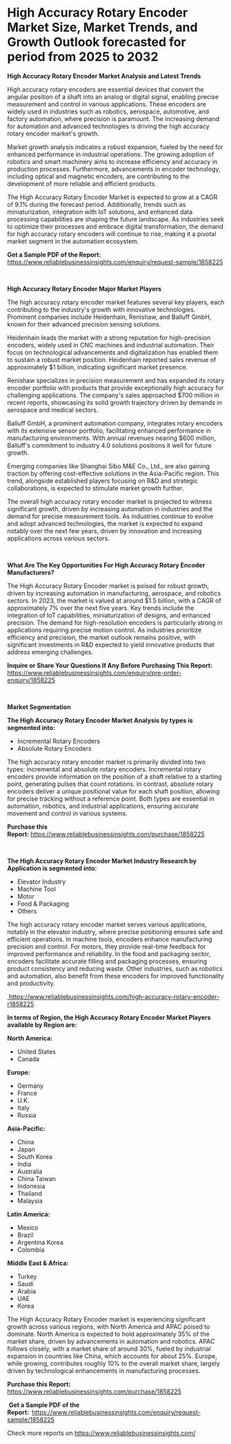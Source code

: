 <p><h1>High Accuracy Rotary Encoder Market Size, Market Trends, and Growth Outlook forecasted for period from 2025 to 2032</h1></p><p><strong>High Accuracy Rotary Encoder Market Analysis and Latest Trends</strong></p>
<p><p>High accuracy rotary encoders are essential devices that convert the angular position of a shaft into an analog or digital signal, enabling precise measurement and control in various applications. These encoders are widely used in industries such as robotics, aerospace, automotive, and factory automation, where precision is paramount. The increasing demand for automation and advanced technologies is driving the high accuracy rotary encoder market's growth.</p><p>Market growth analysis indicates a robust expansion, fueled by the need for enhanced performance in industrial operations. The growing adoption of robotics and smart machinery aims to increase efficiency and accuracy in production processes. Furthermore, advancements in encoder technology, including optical and magnetic encoders, are contributing to the development of more reliable and efficient products.</p><p>The High Accuracy Rotary Encoder Market is expected to grow at a CAGR of 9.1% during the forecast period. Additionally, trends such as miniaturization, integration with IoT solutions, and enhanced data processing capabilities are shaping the future landscape. As industries seek to optimize their processes and embrace digital transformation, the demand for high accuracy rotary encoders will continue to rise, making it a pivotal market segment in the automation ecosystem.</p></p>
<p><strong>Get a Sample PDF of the Report:&nbsp;</strong> <a href="https://www.reliablebusinessinsights.com/enquiry/request-sample/1858225?utm_campaign=3356&utm_medium=2&utm_source=Github&utm_content=ia&utm_term=11042025&utm_id=high-accuracy-rotary-encoder">https://www.reliablebusinessinsights.com/enquiry/request-sample/1858225</a></p>
<p>&nbsp;</p>
<p><strong>High Accuracy Rotary Encoder Major Market Players</strong></p>
<p><p>The high accuracy rotary encoder market features several key players, each contributing to the industry's growth with innovative technologies. Prominent companies include Heidenhain, Renishaw, and Balluff GmbH, known for their advanced precision sensing solutions.</p><p>Heidenhain leads the market with a strong reputation for high-precision encoders, widely used in CNC machines and industrial automation. Their focus on technological advancements and digitalization has enabled them to sustain a robust market position. Heidenhain reported sales revenue of approximately $1 billion, indicating significant market presence.</p><p>Renishaw specializes in precision measurement and has expanded its rotary encoder portfolio with products that provide exceptionally high accuracy for challenging applications. The company's sales approached $700 million in recent reports, showcasing its solid growth trajectory driven by demands in aerospace and medical sectors.</p><p>Balluff GmbH, a prominent automation company, integrates rotary encoders with its extensive sensor portfolio, facilitating enhanced performance in manufacturing environments. With annual revenues nearing $600 million, Balluff's commitment to industry 4.0 solutions positions it well for future growth.</p><p>Emerging companies like Shanghai Sibo M&E Co., Ltd., are also gaining traction by offering cost-effective solutions in the Asia-Pacific region. This trend, alongside established players focusing on R&D and strategic collaborations, is expected to stimulate market growth further.</p><p>The overall high accuracy rotary encoder market is projected to witness significant growth, driven by increasing automation in industries and the demand for precise measurement tools. As industries continue to evolve and adopt advanced technologies, the market is expected to expand notably over the next few years, driven by innovation and increasing applications across various sectors.</p></p>
<p>&nbsp;</p>
<p><strong>What Are The Key Opportunities For High Accuracy Rotary Encoder Manufacturers?</strong></p>
<p><p>The High Accuracy Rotary Encoder market is poised for robust growth, driven by increasing automation in manufacturing, aerospace, and robotics sectors. In 2023, the market is valued at around $1.5 billion, with a CAGR of approximately 7% over the next five years. Key trends include the integration of IoT capabilities, miniaturization of designs, and enhanced precision. The demand for high-resolution encoders is particularly strong in applications requiring precise motion control. As industries prioritize efficiency and precision, the market outlook remains positive, with significant investments in R&D expected to yield innovative products that address emerging challenges.</p></p>
<p><strong>Inquire or Share Your Questions If Any Before Purchasing This Report:</strong> <a href="https://www.reliablebusinessinsights.com/enquiry/pre-order-enquiry/1858225?utm_campaign=3356&utm_medium=2&utm_source=Github&utm_content=ia&utm_term=11042025&utm_id=high-accuracy-rotary-encoder">https://www.reliablebusinessinsights.com/enquiry/pre-order-enquiry/1858225</a></p>
<p>&nbsp;</p>
<p><strong>Market Segmentation</strong></p>
<p><strong>The High Accuracy Rotary Encoder Market Analysis by types is segmented into:</strong></p>
<p><ul><li>Incremental Rotary Encoders</li><li>Absolute Rotary Encoders</li></ul></p>
<p><p>The high accuracy rotary encoder market is primarily divided into two types: incremental and absolute rotary encoders. Incremental rotary encoders provide information on the position of a shaft relative to a starting point, generating pulses that count rotations. In contrast, absolute rotary encoders deliver a unique positional value for each shaft position, allowing for precise tracking without a reference point. Both types are essential in automation, robotics, and industrial applications, ensuring accurate movement and control in various systems.</p></p>
<p><strong>Purchase this Report:&nbsp;</strong><a href="https://www.reliablebusinessinsights.com/purchase/1858225?utm_campaign=3356&utm_medium=2&utm_source=Github&utm_content=ia&utm_term=11042025&utm_id=high-accuracy-rotary-encoder">https://www.reliablebusinessinsights.com/purchase/1858225</a></p>
<p>&nbsp;</p>
<p><strong>The High Accuracy Rotary Encoder Market Industry Research by Application is segmented into:</strong></p>
<p><ul><li>Elevator Industry</li><li>Machine Tool</li><li>Motor</li><li>Food & Packaging</li><li>Others</li></ul></p>
<p><p>The high accuracy rotary encoder market serves various applications, notably in the elevator industry, where precise positioning ensures safe and efficient operations. In machine tools, encoders enhance manufacturing precision and control. For motors, they provide real-time feedback for improved performance and reliability. In the food and packaging sector, encoders facilitate accurate filling and packaging processes, ensuring product consistency and reducing waste. Other industries, such as robotics and automation, also benefit from these encoders for improved functionality and productivity.</p></p>
<p><a href="https://www.reliablebusinessinsights.com/high-accuracy-rotary-encoder-r1858225?utm_campaign=3356&utm_medium=2&utm_source=Github&utm_content=ia&utm_term=11042025&utm_id=high-accuracy-rotary-encoder">&nbsp;https://www.reliablebusinessinsights.com/high-accuracy-rotary-encoder-r1858225</a></p>
<p><strong>In terms of Region, the High Accuracy Rotary Encoder Market Players available by Region are:</strong></p>
<p>
    <p> <strong> North America: </strong>
        <ul>
            <li>United States</li>
            <li>Canada</li>
        </ul>
        </p> 
    <p> <strong> Europe: </strong>
        <ul>
            <li>Germany</li>
            <li>France</li>
            <li>U.K.</li>
            <li>Italy</li>
            <li>Russia</li>
        </ul>
        </p> 
    <p> <strong> Asia-Pacific: </strong>
        <ul>
            <li>China</li>
            <li>Japan</li>
            <li>South Korea</li>
            <li>India</li>
            <li>Australia</li>
            <li>China Taiwan</li>
            <li>Indonesia</li>
            <li>Thailand</li>
            <li>Malaysia</li>
        </ul>
        </p> 
    <p> <strong> Latin America: </strong>
        <ul>
            <li>Mexico</li>
            <li>Brazil</li>
            <li>Argentina Korea</li>
            <li>Colombia</li>
        </ul>
        </p> 
    <p> <strong> Middle East & Africa: </strong>
        <ul>
            <li>Turkey</li>
            <li>Saudi</li>
            <li>Arabia</li>
            <li>UAE</li>
            <li>Korea</li>
        </ul>
    </p>
    </p>
<p><p>The High Accuracy Rotary Encoder market is experiencing significant growth across various regions, with North America and APAC poised to dominate. North America is expected to hold approximately 35% of the market share, driven by advancements in automation and robotics. APAC follows closely, with a market share of around 30%, fueled by industrial expansion in countries like China, which accounts for about 25%. Europe, while growing, contributes roughly 10% to the overall market share, largely driven by technological enhancements in manufacturing processes.</p></p>
<p><strong>Purchase this Report: </strong><a href="https://www.reliablebusinessinsights.com/purchase/1858225?utm_campaign=3356&utm_medium=2&utm_source=Github&utm_content=ia&utm_term=11042025&utm_id=high-accuracy-rotary-encoder">https://www.reliablebusinessinsights.com/purchase/1858225</a></p>
<p>&nbsp;<strong>Get a Sample PDF of the Report:&nbsp;&nbsp;</strong><a href="https://www.reliablebusinessinsights.com/enquiry/request-sample/1858225?utm_campaign=3356&utm_medium=2&utm_source=Github&utm_content=ia&utm_term=11042025&utm_id=high-accuracy-rotary-encoder">https://www.reliablebusinessinsights.com/enquiry/request-sample/1858225</a></p>
<p><strong></strong></p>
<p>Check more reports on <a href="https://www.reliablebusinessinsights.com/?utm_campaign=3356&utm_medium=2&utm_source=Github&utm_content=ia&utm_term=11042025&utm_id=high-accuracy-rotary-encoder">https://www.reliablebusinessinsights.com/</a></p>